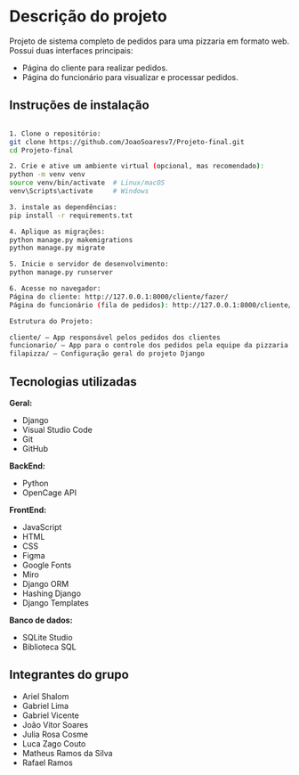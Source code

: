 # Descrição do projeto

Projeto de sistema completo de pedidos para uma pizzaria em formato web.  
Possui duas interfaces principais:  
- Página do cliente para realizar pedidos.
- Página do funcionário para visualizar e processar pedidos.

## Instruções de instalação
```bash

1. Clone o repositório:
git clone https://github.com/JoaoSoaresv7/Projeto-final.git
cd Projeto-final

2. Crie e ative um ambiente virtual (opcional, mas recomendado):
python -m venv venv
source venv/bin/activate  # Linux/macOS
venv\Scripts\activate     # Windows

3. instale as dependências:
pip install -r requirements.txt

4. Aplique as migrações:
python manage.py makemigrations
python manage.py migrate

5. Inicie o servidor de desenvolvimento:
python manage.py runserver

6. Acesse no navegador:
Página do cliente: http://127.0.0.1:8000/cliente/fazer/
Página do funcionário (fila de pedidos): http://127.0.0.1:8000/cliente/fila/

Estrutura do Projeto:

cliente/ — App responsável pelos pedidos dos clientes
funcionario/ — App para o controle dos pedidos pela equipe da pizzaria
filapizza/ — Configuração geral do projeto Django
```

## Tecnologias utilizadas
**Geral:**
- Django
- Visual Studio Code
- Git
- GitHub

**BackEnd:**
- Python
- OpenCage API

**FrontEnd:**
- JavaScript
- HTML
- CSS
- Figma
- Google Fonts
- Miro
- Django ORM
- Hashing Django
- Django Templates

**Banco de dados:**
- SQLite Studio
- Biblioteca SQL

## Integrantes do grupo
- Ariel Shalom
- Gabriel Lima
- Gabriel Vicente
- João Vitor Soares
- Julia Rosa Cosme
- Luca Zago Couto
- Matheus Ramos da Silva
- Rafael Ramos
